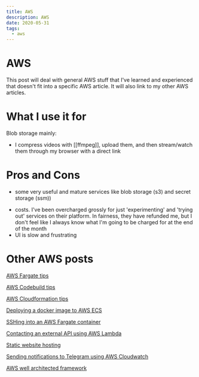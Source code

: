 ```yaml
---
title: AWS
description: AWS
date: 2020-05-31
tags:
  - aws
---
```


# AWS
This post will deal with general AWS stuff that I've learned and experienced that doesn't fit into a specific AWS article. It will also link to my other AWS articles.

# What I use it for
Blob storage mainly:
- I compress videos with [[ffmpeg]], upload them, and then stream/watch them through my browser with a direct link

# Pros and Cons
+ some very useful and mature services like blob storage (s3) and secret storage (ssm))
- costs. I've been overcharged grossly for just 'experimenting' and 'trying out' services on their platform. In fairness, they have refunded me, but I don't feel like I always know what I'm going to be charged for at the end of the month
- UI is slow and frustrating 


# Other AWS posts

[AWS Fargate tips](AWS%20Fargate%20tips.md)

[AWS Codebuild tips](AWS%20Codebuild%20tips.md)

[AWS Cloudformation tips](AWS%20Cloudformation%20tips.md)

[Deploying a docker image to AWS ECS](Deploying%20a%20docker%20image%20to%20AWS%20ECS.md)

[SSHing into an AWS Fargate container](SSHing%20into%20an%20AWS%20Fargate%20container.md)

[Contacting an external API using AWS Lambda](Contacting%20an%20external%20API%20using%20AWS%20Lambda.md)

[Static website hosting](Static%20website%20hosting.md)

[Sending notifications to Telegram using AWS Cloudwatch](Sending%20notifications%20to%20Telegram%20using%20AWS%20Cloudwatch.md)

[AWS well architected framework](AWS%20well%20architected%20framework.md)
